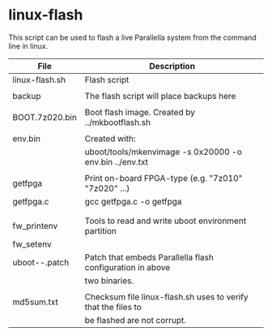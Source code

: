linux-flash
===========

This script can be used to flash a live Parallella system from the command
line in linux.

File           | Description
---------------|---------------------------------------------------------------
linux-flash.sh | Flash script
               |
backup         | The flash script will place backups here
               |
BOOT.7z020.bin | Boot flash image. Created by ../mkbootflash.sh
               |
env.bin        | Created with:
               | uboot/tools/mkenvimage -s 0x20000 -o env.bin ../env.txt
               |
getfpga        | Print on-board FPGA-type (e.g. "7z010" "7z020" ...)
getfpga.c      | gcc getfpga.c -o getfpga
               |
               |
fw_printenv    | Tools to read and write uboot environment partition
fw_setenv      |
uboot--.patch  | Patch that embeds Parallella flash configuration in above
               | two binaries.
               |
md5sum.txt     | Checksum file linux-flash.sh uses to verify that the files to
               | be flashed are not corrupt.
